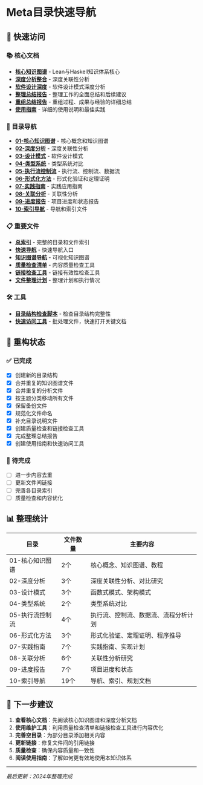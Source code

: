 # Meta目录快速导航

## 🚀 快速访问

### 📚 核心文档

- **[核心知识图谱](01-核心知识图谱/01-知识图谱-核心.md)** - Lean与Haskell知识体系核心
- **[深度分析整合](02-深度分析/01-深度分析-整合.md)** - 深度关联性分析
- **[软件设计深度](02-深度分析/02-软件设计-深度.md)** - 软件设计模式深度分析
- **[整理总结报告](整理总结报告.md)** - 整理工作的全面总结和后续建议
- **[重组总结报告](reorganization_summary.md)** - 重组过程、成果与经验的详细总结
- **[使用指南](使用指南.md)** - 详细的使用说明和最佳实践

### 📁 目录导航

- **[01-核心知识图谱](01-核心知识图谱/)** - 核心概念和知识图谱
- **[02-深度分析](02-深度分析/)** - 深度关联性分析
- **[03-设计模式](03-设计模式/)** - 软件设计模式
- **[04-类型系统](04-类型系统/)** - 类型系统对比
- **[05-执行流控制流](05-执行流控制流/)** - 执行流、控制流、数据流
- **[06-形式化方法](06-形式化方法/)** - 形式化验证和定理证明
- **[07-实践指南](07-实践指南/)** - 实践应用指南
- **[08-关联分析](08-关联分析/)** - 关联性分析
- **[09-进度报告](09-进度报告/)** - 项目进度和状态报告
- **[10-索引导航](10-索引导航/)** - 导航和索引文件

### 📋 重要文件

- **[总索引](10-索引导航/01-总索引.md)** - 完整的目录和文件索引
- **[快速导航](10-索引导航/02-快速导航.md)** - 快速导航入口
- **[知识图谱导航](10-索引导航/03-知识图谱导航.md)** - 可视化知识图谱
- **[质量检查清单](10-索引导航/quality_check.md)** - 内容质量检查工具
- **[链接检查工具](10-索引导航/link_checker.md)** - 链接有效性检查工具
- **[文件整理计划](文件整理计划.md)** - 整理计划和执行情况

### 🛠️ 工具

- **[目录结构检查脚本](check_structure.ps1)** - 检查目录结构完整性
- **[快速访问工具](quick_access.bat)** - 批处理文件，快速打开关键文档

## 🔄 重构状态

### ✅ 已完成

- [x] 创建新的目录结构
- [x] 合并重复的知识图谱文件
- [x] 合并重复的分析文件
- [x] 按主题分类移动所有文件
- [x] 保留备份文件
- [x] 规范化文件命名
- [x] 补充目录说明文件
- [x] 创建质量检查和链接检查工具
- [x] 完成整理总结报告
- [x] 创建使用指南和快速访问工具

### 📝 待完成

- [ ] 进一步内容去重
- [ ] 更新文件间链接
- [ ] 完善各目录索引
- [ ] 质量检查和内容优化

## 📊 整理统计

| 目录 | 文件数量 | 主要内容 |
|------|----------|----------|
| 01-核心知识图谱 | 2个 | 核心概念、知识图谱、教程 |
| 02-深度分析 | 3个 | 深度关联性分析、对比研究 |
| 03-设计模式 | 3个 | 函数式模式、架构模式 |
| 04-类型系统 | 2个 | 类型系统对比 |
| 05-执行流控制流 | 4个 | 执行流、控制流、数据流、流程分析计划 |
| 06-形式化方法 | 3个 | 形式化验证、定理证明、程序推导 |
| 07-实践指南 | 7个 | 实践指南、实现计划 |
| 08-关联分析 | 6个 | 关联性分析研究 |
| 09-进度报告 | 7个 | 项目进度和状态 |
| 10-索引导航 | 19个 | 导航、索引、规划文档 |

## 🎯 下一步建议

1. **查看核心文档**：先阅读核心知识图谱和深度分析文档
2. **使用维护工具**：利用质量检查清单和链接检查工具进行内容优化
3. **完善空目录**：为部分目录添加相关内容
4. **更新链接**：修复文件间的引用链接
5. **质量检查**：确保内容质量和一致性
6. **阅读使用指南**：了解如何更有效地使用本知识体系

---
*最后更新：2024年整理完成*

